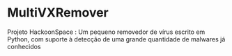 # MultiVXRemover
Projeto HackoonSpace : Um pequeno removedor de vírus escrito em Python, com suporte à detecção de uma grande quantidade de malwares já conhecidos
